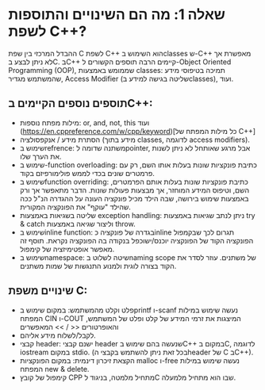 # שאלה 1: מה הם השינויים והתוספות לשפת C++?

ההבדל המרכזי בין שפת C לשפת C++ הוא השימוש בclasses ש-C++ מאפשרת אך לא ניתן לבצע בC. בC++ קיימים הרבה תוספים הקשורים 
ל-Object Oriented Programming (OOP), שממומש באמצעות classes: תמיכה בטיפוסי מידע שהמשתמש מגדיר, Access Modifier (שליטה בגישה למידע בclasses), ועוד.

## תוספים נוספים הקיימים בC++:

- מילות מפתח נוספות: or, and, not, this ועוד (https://en.cppreference.com/w/cpp/keyword)[כל מילות המפתח של C++]
-  הסתרת מידע / אנקפסולציה (מידע בתוך classes, לדוגמה access modifiers).
- שימוש בrefrence: משתנה שדומה לpointer, אבל מרגע שאותחל לא ניתן לשנות את הערך שלו.
- שימוש ב-function overloading: כתיבת פונקציות שונות בעלות אותו השם, רק עם פרמטרים שונים בכדי לממש פולימורפיזם בקוד.
- שימוש בfunction overriding: כתיבת פונקציות שונות בעלות אותם הפרמטרים, השם, וטיפוס המידע המוחזר, אך מבצעות פעולות שונות. הדבר מתאפשר אך ורק באמצעות שימוש בירושה,
שבה הילד מכיל פונקציה העונה על ההגדרה הנ"ל ככה שהילד "עוקף" את הפונקציה המקורית.  
- שליטה בשגיאות באמצעות exception handling: ניתן לנתב שגיאות באמצעות try & catch וליצור שגיאה באמצעות throw.
- שימוש בinline function: בגדרה של פונקציה כinline תגרום לכך שבקמפול הפונקציה הקוד של הפונקציה יוכנס/ישוכפל בנקודה בה הפונקציה נקראת. תוסף זה מאפשר אופטימיזציה
של קימפול.  
- שימוש בnamespace: שיטה לשלוט בnaming scope של משתנים. עוזר לסדר את הקוד בצורה לוגית ולמנוע התנגשות של שמות משתנים.

## שינויים משפת C:

-  פלט וקלט מהמשתמש: במקום שימוש בprintf ו-scanf נעשה שימוש במילות המפתח CIN ו-COUT המיצגות את זרמי המידע של קלט ופלט של המשתמש, והאופרטורים << / >> המאפשרים
-  לקבל/לשלוח מידע אליהם. 
-  קבצי header: ישנם קבצי header שנעשה בהם שימוש בC++ במקום בC, לדוגמה iostream במקום stdio. (בכל זאת ניתן להשתמש בקבצי הheader של C בC++).
-  הקצאת זיכרון דינמית: במקום הפונקציות malloc ו-free נעשה שימוש במילות המפתח new & delete.
-  קימפול של קובץ CPP מתחיל מלמטה, בניגוד לC שבו הוא מתחיל מלמעלה.

